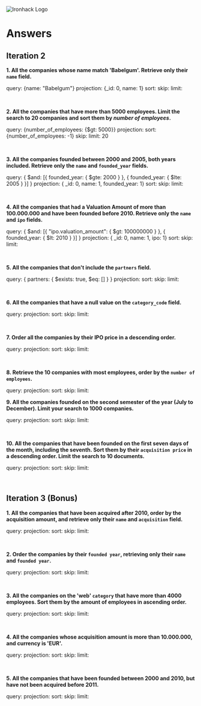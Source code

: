 ![Ironhack Logo](https://i.imgur.com/1QgrNNw.png)

# Answers

## Iteration 2

**1. All the companies whose name match 'Babelgum'. Retrieve only their `name` field.**

query: {name: "Babelgum"}
projection: {_id: 0, name: 1}
sort:
skip:
limit:

<br>

**2. All the companies that have more than 5000 employees. Limit the search to 20 companies and sort them by *number of employees*.**

query: {number_of_employees: {$gt: 5000}}
projection:
sort: {number_of_employees: -1}
skip:
limit: 20 

<br>

**3. All the companies founded between 2000 and 2005, both years included. Retrieve only the `name` and `founded_year` fields.**

query: { $and: [{ founded_year: { $gte: 2000 } }, { founded_year: { $lte: 2005 } }] }
projection: { _id: 0, name: 1, founded_year: 1}
sort: 
skip: 
limit:

<br>

**4. All the companies that had a Valuation Amount of more than 100.000.000 and have been founded before 2010. Retrieve only the `name` and `ipo` fields.**

query: { $and: [{ "ipo.valuation_amount": { $gt: 100000000 } }, { founded_year: { $lt: 2010 } }] }
projection: { _id: 0, name: 1, ipo: 1}
sort: 
skip: 
limit:

<br>

**5. All the companies that don't include the `partners` field.**

query: { partners: { $exists: true, $eq: [] } }
projection: 
sort: 
skip: 
limit:

<br>

**6. All the companies that have a null value on the `category_code` field.**

query:
projection:
sort:
skip:
limit:

<br>

**7. Order all the companies by their IPO price in a descending order.**

query:
projection:
sort:
skip:
limit:

<br>

**8. Retrieve the 10 companies with most employees, order by the `number of employees`.**

query:
projection:
sort:
skip:
limit:
<br>

**9. All the companies founded on the second semester of the year (July to December). Limit your search to 1000 companies.**

query:
projection:
sort:
skip:
limit:

<br>

**10. All the companies that have been founded on the first seven days of the month, including the seventh. Sort them by their `acquisition price` in a descending order. Limit the search to 10 documents.**

query:
projection:
sort:
skip:
limit:

<br>

## Iteration 3 (Bonus)

**1. All the companies that have been acquired after 2010, order by the acquisition amount, and retrieve only their `name` and `acquisition` field.**

query:
projection:
sort:
skip:
limit:

<br>

**2. Order the companies by their `founded year`, retrieving only their `name` and `founded year`.**

query:
projection:
sort:
skip:
limit:

<br>

**3. All the companies on the 'web' `category` that have more than 4000 employees. Sort them by the amount of employees in ascending order.**

query:
projection:
sort:
skip:
limit:

<br>

**4. All the companies whose acquisition amount is more than 10.000.000, and currency is 'EUR'.**

query:
projection:
sort:
skip:
limit:

<br>

**5. All the companies that have been founded between 2000 and 2010, but have not been acquired before 2011.**

query:
projection:
sort:
skip:
limit:

<br>
